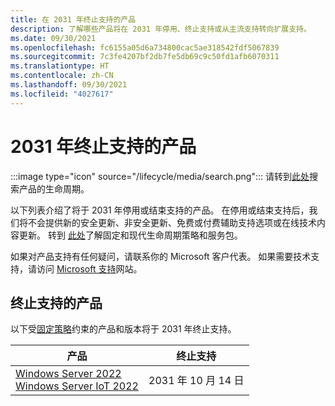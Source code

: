 ```yaml
---
title: 在 2031 年终止支持的产品
description: 了解哪些产品将在 2031 年停用、终止支持或从主流支持转向扩展支持。
ms.date: 09/30/2021
ms.openlocfilehash: fc6155a05d6a734800cac5ae318542fdf5067839
ms.sourcegitcommit: 7c3fe4207bf2db7fe5db69c9c50fd1afb6070311
ms.translationtype: HT
ms.contentlocale: zh-CN
ms.lasthandoff: 09/30/2021
ms.locfileid: "4027617"
---
```

# <a name="products-ending-support-in-2031"></a>2031 年终止支持的产品

:::image type="icon" source="/lifecycle/media/search.png":::
请转到[此处](/lifecycle/products/)搜索产品的生命周期。

以下列表介绍了将于 2031 年停用或结束支持的产品。 在停用或结束支持后，我们将不会提供新的安全更新、非安全更新、免费或付费辅助支持选项或在线技术内容更新。 转到 [此处](/lifecycle/overview/product-end-of-support-overview)了解固定和现代生命周期策略和服务包。

如果对产品支持有任何疑问，请联系你的 Microsoft 客户代表。 如果需要技术支持，请访问 [Microsoft 支持](https://support.microsoft.com/contactus/?ws=support)网站。





## <a name="products-reaching-end-of-support"></a>终止支持的产品

以下受[固定策略](/lifecycle/policies/fixed)约束的产品和版本将于 2031 年终止支持。

| 产品 | 终止支持 |
| --- | --- |
| [Windows Server 2022](/lifecycle/products/windows-server-2022?branch=live)<br>[Windows Server IoT 2022](/lifecycle/products/windows-server-iot-2022?branch=live)<br> | 2031 年 10 月 14 日 |


